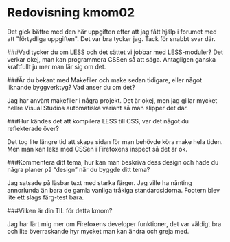 ---
---
Redovisning kmom02
=========================

Det gick bättre med den här uppgiften efter att jag fått hjälp i forumet
med att "förtydliga uppgiften". Det var bra tycker jag. Tack för snabbt
svar där.

###Vad tycker du om LESS och det sättet vi jobbar med LESS-moduler?
Det verkar okej, man kan programmera CSSen så att säga. Antagligen
ganska kraftfullt ju mer man lär sig om det.

###Är du bekant med Makefiler och make sedan tidigare, eller något liknande byggverktyg? Vad anser du om det?

Jag har använt makefiler i några projekt. Det är okej, men jag
gillar mycket hellre Visual Studios automatiska variant så man slipper
det där.

###Hur kändes det att kompilera LESS till CSS, var det något du reflekterade över?

Det tog lite längre tid att skapa sidan för man behövde köra make hela tiden.
Men man kan leka med CSSen i Firefoxens inspect så det är ok.

###Kommentera ditt tema, hur kan man beskriva dess design och hade du några planer på “design” när du byggde ditt tema?

Jag satsade på läsbar text med starka färger. Jag ville ha nånting
annorlunda än bara de gamla vanliga tråkiga standardsidorna.
Footern blev lite ett slags färg-test bara.

###Vilken är din TIL för detta kmom?

Jag har lärt mig mer om Firefoxens developer funktioner, det var
väldigt bra och lite överraskande hyr mycket man kan ändra och greja med.